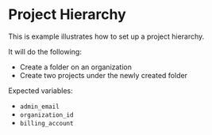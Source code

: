 # Project Hierarchy

This is example illustrates how to set up a project hierarchy.

It will do the following:
- Create a folder on an organization
- Create two projects under the newly created folder

Expected variables:
- `admin_email`
- `organization_id`
- `billing_account`

